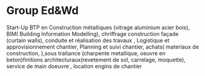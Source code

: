 # Group Ed&amp;Wd

Start-Up BTP en Construction métalliques (vitrage aluminium acier bois), BIM( Building Information Modelling), chriffrage construction façade (curtain walls), conduite et réalisation des travaux , Logistique et approvisionnement chantier, Planning et suivi chantier, achats( materiaux de construction, ),sous traitance (charpente metallique,  oeuvre en beton)finitions architecturaux(revetement de sol, carrelage, moquette), service de main doeuvre , location engins de chantier